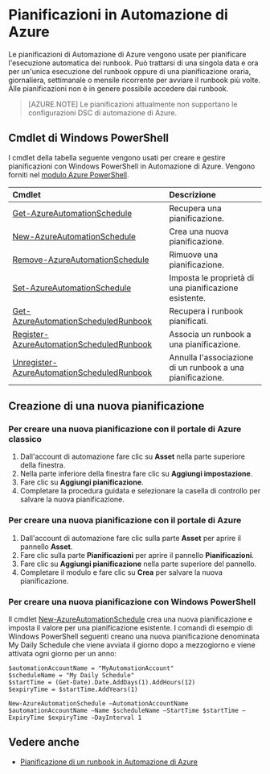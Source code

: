 <properties
   pageTitle="Pianificazioni in Automazione di Azure | Microsoft Azure"
   description="Le pianificazioni di Automazione di Azure vengono usate per pianificare l'esecuzione automatica dei runbook in Automazione di Azure. Questo articolo illustra come creare pianificazioni."
   services="automation"
   documentationCenter=""
   authors="mgoedtel"
   manager="stevenka"
   editor="tysonn" />
<tags
   ms.service="automation"
   ms.devlang="na"
   ms.topic="article"
   ms.tgt_pltfrm="na"
   ms.workload="infrastructure-services"
   ms.date="03/18/2016"
   ms.author="bwren" />

# Pianificazioni in Automazione di Azure

Le pianificazioni di Automazione di Azure vengono usate per pianificare l'esecuzione automatica dei runbook. Può trattarsi di una singola data e ora per un'unica esecuzione del runbook oppure di una pianificazione oraria, giornaliera, settimanale o mensile ricorrente per avviare il runbook più volte. Alle pianificazioni non è in genere possibile accedere dai runbook.

>[AZURE.NOTE]  Le pianificazioni attualmente non supportano le configurazioni DSC di automazione di Azure.

## Cmdlet di Windows PowerShell

I cmdlet della tabella seguente vengono usati per creare e gestire pianificazioni con Windows PowerShell in Automazione di Azure. Vengono forniti nel [modulo Azure PowerShell](../powershell-install-configure.md).

|Cmdlet|Descrizione|
|:---|:---|
|[Get-AzureAutomationSchedule](http://msdn.microsoft.com/library/dn690274.aspx)|Recupera una pianificazione.|
|[New-AzureAutomationSchedule](http://msdn.microsoft.com/library/dn690271.aspx)|Crea una nuova pianificazione.|
|[Remove-AzureAutomationSchedule](http://msdn.microsoft.com/library/dn690279.aspx)|Rimuove una pianificazione.|
|[Set-AzureAutomationSchedule](http://msdn.microsoft.com/library/dn690270.aspx)|Imposta le proprietà di una pianificazione esistente.|
|[Get-AzureAutomationScheduledRunbook](http://msdn.microsoft.com/library/dn913778.aspx)|Recupera i runbook pianificati.|
|[Register-AzureAutomationScheduledRunbook](http://msdn.microsoft.com/library/dn690265.aspx)|Associa un runbook a una pianificazione.|
|[Unregister-AzureAutomationScheduledRunbook](http://msdn.microsoft.com/library/dn690273.aspx)|Annulla l'associazione di un runbook a una pianificazione.|

## Creazione di una nuova pianificazione

### Per creare una nuova pianificazione con il portale di Azure classico


1. Dall'account di automazione fare clic su **Asset** nella parte superiore della finestra.
1. Nella parte inferiore della finestra fare clic su **Aggiungi impostazione**.
1. Fare clic su **Aggiungi pianificazione**.
1. Completare la procedura guidata e selezionare la casella di controllo per salvare la nuova pianificazione.

### Per creare una nuova pianificazione con il portale di Azure

1. Dall'account di automazione fare clic sulla parte **Asset** per aprire il pannello **Asset**.
1. Fare clic sulla parte **Pianificazioni** per aprire il pannello **Pianificazioni**.
1. Fare clic su **Aggiungi pianificazione** nella parte superiore del pannello.
1. Completare il modulo e fare clic su **Crea** per salvare la nuova pianificazione.

### Per creare una nuova pianificazione con Windows PowerShell

Il cmdlet [New-AzureAutomationSchedule](http://msdn.microsoft.com/library/dn690271.aspx) crea una nuova pianificazione e imposta il valore per una pianificazione esistente. I comandi di esempio di Windows PowerShell seguenti creano una nuova pianificazione denominata My Daily Schedule che viene avviata il giorno dopo a mezzogiorno e viene attivata ogni giorno per un anno:

	$automationAccountName = "MyAutomationAccount"
	$scheduleName = "My Daily Schedule"
	$startTime = (Get-Date).Date.AddDays(1).AddHours(12)
	$expiryTime = $startTime.AddYears(1)

	New-AzureAutomationSchedule –AutomationAccountName $automationAccountName –Name $scheduleName –StartTime $startTime –ExpiryTime $expiryTime –DayInterval 1


## Vedere anche
- [Pianificazione di un runbook in Automazione di Azure](automation-scheduling-a-runbook.md)

<!---HONumber=AcomDC_0601_2016-->